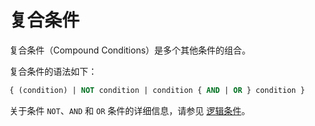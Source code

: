 复合条件 
=========================

复合条件（Compound Conditions）是多个其他条件的组合。

复合条件的语法如下：

```sql
{ (condition) | NOT condition | condition { AND | OR } condition }
```



关于条件 `NOT`、`AND` 和 `OR` 条件的详细信息，请参见 [逻辑条件](/zh-CN/11.sql-reference-oracle-mode/7.condition/5.logical-conditions.md)。
